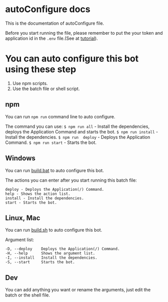 # autoConfigure docs
This is the documentation of autoConfigure file.

Before you start running the file, please remember to put the your token and application id in the `.env` file.(See at [tutorial](./tutorial.md)).

# You can auto configure this bot using these step
1. Use npm scripts.
2. Use the batch file or shell script.

## npm
You can run `npm run` command line to auto configure.

The command you can use:
`$ npm run all` - Install the dependencies, deploys the Application Command and starts the bot.
`$ npm run install` - Install the dependencies.
`$ npm run  deploy` - Deploys the Application Command.
`$ npm run start` - Starts the bot.

## Windows
You can run [build.bat](../build.bat) to auto configure this bot.

The actions you can enter after you start running this batch file:
```
deploy - Deploys the Application(/) Command.
help - Shows the action list.
install - Install the dependencies.
start - Starts the bot.
```

## Linux, Mac
You can run [build.sh](../build.sh) to auto configure this bot.

Argument list:
```
-D, --deploy    Deploys the Application(/) Command.
-H, --help      Shows the argument list.
-I, --install   Install the dependencies.
-S, --start     Starts the bot.
```

## Dev
You can add anything you want or rename the arguments, just edit the batch or the shell file.
